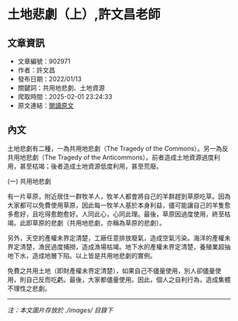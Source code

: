 # 土地悲劇（上）,許文昌老師

## 文章資訊
- 文章編號：902971
- 作者：許文昌
- 發布日期：2022/01/13
- 關鍵詞：共用地悲劇、土地資源
- 爬取時間：2025-02-01 23:24:33
- 原文連結：[閱讀原文](https://real-estate.get.com.tw/Columns/detail.aspx?no=902971)

## 內文


土地悲劇有二種，一為共用地悲劇（The Tragedy of the Commons）。另一為反共用地悲劇（The Tragedy of the Anticommons）。前者造成土地資源過度利用，甚至枯竭；後者造成土地資源低度利用，甚至荒廢。


(一) 共用地悲劇


有一片草原，附近居住一群牧羊人，牧羊人都會將自己的羊群趕到草原吃草。因為大家都可以免費使用草原，因此每一牧羊人基於本身利益，儘可能讓自己的羊隻愈多愈好，且吃得愈飽愈好。人同此心，心同此理。最後，草原因過度使用，終至枯竭。此即草原的悲劇（共用地悲劇，亦稱為草原的悲劇）。


另外，天空的產權未界定清楚，工廠任意排放廢氣，造成空氣污染。海洋的產權未界定清楚，漁民過度捕撈，造成漁場枯竭。地下水的產權未界定清楚，養殖業超抽地下水，造成地層下陷。以上皆是共用地悲劇的實例。


免費之共用土地（即財產權未界定清楚），如果自己不儘量使用，別人卻儘量使用，則自己反而吃虧。最後，大家都儘量使用。因此，個人之自利行為，造成集體不理性之悲劇。

---
*注：本文圖片存放於 ./images/ 目錄下*
